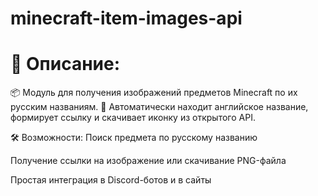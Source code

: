 # minecraft-item-images-api
# 📄 Описание:
📦 Модуль для получения изображений предметов Minecraft по их русским названиям.
🔎 Автоматически находит английское название, формирует ссылку и скачивает иконку из открытого API.

🛠 Возможности:
Поиск предмета по русскому названию

Получение ссылки на изображение или скачивание PNG-файла

Простая интеграция в Discord-ботов и в сайты
